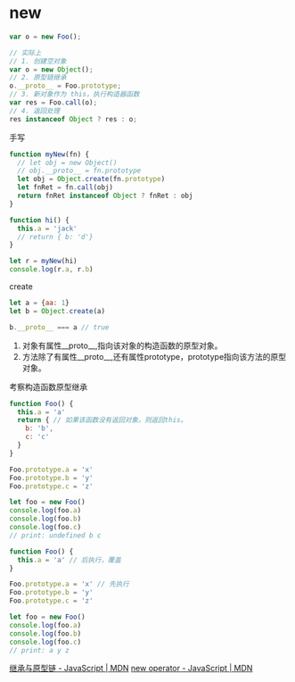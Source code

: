 # new

```js
var o = new Foo();

// 实际上
// 1. 创建空对象
var o = new Object();
// 2. 原型链继承
o.__proto__ = Foo.prototype;
// 3. 新对象作为 this，执行构造器函数
var res = Foo.call(o);
// 4. 返回处理
res instanceof Object ? res : o;
```

手写

```js
function myNew(fn) {
  // let obj = new Object()
  // obj.__proto__ = fn.prototype
  let obj = Object.create(fn.prototype)
  let fnRet = fn.call(obj)
  return fnRet instanceof Object ? fnRet : obj
}

function hi() {
  this.a = 'jack'
  // return { b: 'd'}
}

let r = myNew(hi)
console.log(r.a, r.b)
```

create
```js
let a = {aa: 1}
let b = Object.create(a)

b.__proto__ === a // true
```
1. 对象有属性__proto__,指向该对象的构造函数的原型对象。
2. 方法除了有属性__proto__,还有属性prototype，prototype指向该方法的原型对象。

考察构造函数原型继承
```js
function Foo() {
  this.a = 'a'
  return { // 如果该函数没有返回对象，则返回this。
    b: 'b',
    c: 'c'
  }
}

Foo.prototype.a = 'x'
Foo.prototype.b = 'y'
Foo.prototype.c = 'z'

let foo = new Foo()
console.log(foo.a)
console.log(foo.b)
console.log(foo.c)
// print: undefined b c
```

```js
function Foo() {
  this.a = 'a' // 后执行，覆盖
}

Foo.prototype.a = 'x' // 先执行
Foo.prototype.b = 'y'
Foo.prototype.c = 'z'

let foo = new Foo()
console.log(foo.a)
console.log(foo.b)
console.log(foo.c)
// print: a y z
```
[继承与原型链 - JavaScript | MDN](https://developer.mozilla.org/zh-CN/docs/Web/JavaScript/Inheritance_and_the_prototype_chain)
[new operator - JavaScript | MDN](https://developer.mozilla.org/en-US/docs/Web/JavaScript/Reference/Operators/new)
